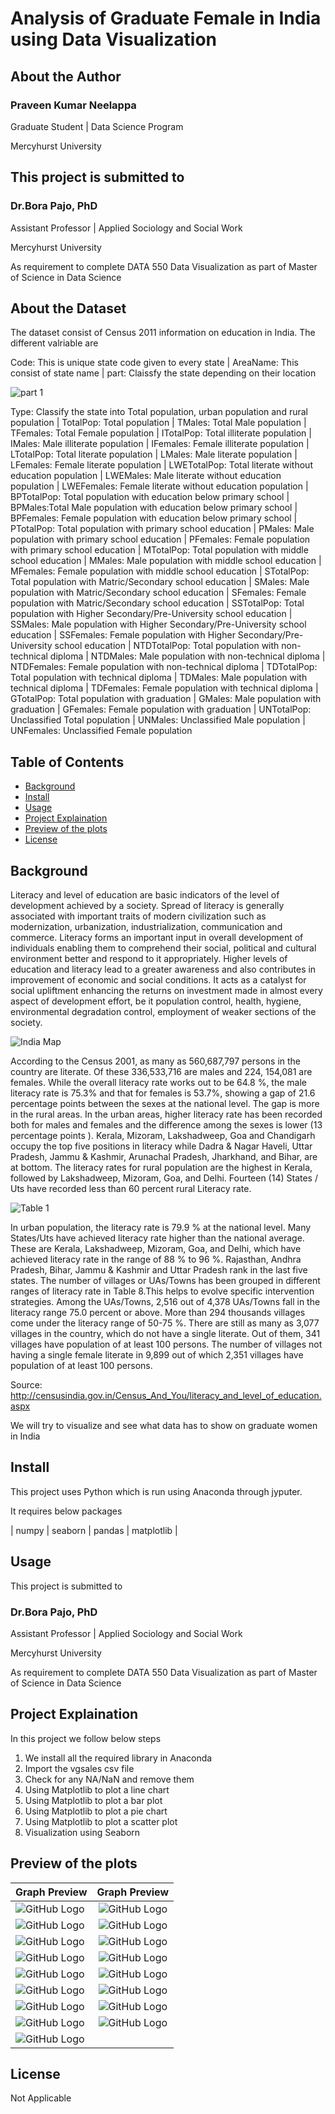 # Analysis of Graduate Female in India using Data Visualization

## About the Author

### Praveen Kumar Neelappa

Graduate Student | Data Science Program

Mercyhurst University

## This project is submitted to

### Dr.Bora Pajo, PhD

Assistant Professor | Applied Sociology and Social Work

Mercyhurst University

As requirement to complete 
DATA 550 Data Visualization
as part of Master of Science in Data Science

## About the Dataset

The dataset consist of Census 2011 information on education in India. The different valriable are

Code: This is unique state code given to every state | AreaName: This consist of state name | part: Claissfy the state depending on their location

![part 1](/part.PNG)   

Type: Classify the state into Total population, urban population and rural population | TotalPop: Total population | TMales: Total Male population | TFemales: Total Female population | ITotalPop: Total illiterate population | IMales: Male illiterate population | IFemales: Female illiterate population | LTotalPop: Total literate population | LMales: Male literate population | LFemales: Female literate population | LWETotalPop: Total literate without education population | LWEMales: Male literate without education population | LWEFemales: Female literate without education population | BPTotalPop: Total population with education below primary school | BPMales:Total Male population with education below primary school | BPFemales: Female population with education below primary school | PTotalPop: Total population with primary school education | PMales: Male population with primary school education | PFemales: Female population with primary school education | MTotalPop: Total population with middle school education | MMales: Male population with middle school education | MFemales: Female population with middle school education | STotalPop: Total population with Matric/Secondary school education | SMales: Male population with Matric/Secondary school education | SFemales: Female population with Matric/Secondary school education | SSTotalPop: Total population with Higher Secondary/Pre-University school education | SSMales: Male population with Higher Secondary/Pre-University school education | SSFemales: Female population with Higher Secondary/Pre-University school education | NTDTotalPop: Total population with non-technical diploma | NTDMales: Male population with non-technical diploma | NTDFemales: Female population with non-technical diploma | TDTotalPop: Total population with technical diploma | TDMales: Male population with technical diploma | TDFemales: Female population with technical diploma | GTotalPop: Total population with graduation | GMales: Male population with graduation | GFemales: Female population with graduation | UNTotalPop: Unclassified Total population | UNMales: Unclassified Male population | UNFemales: Unclassified Female population

## Table of Contents

- [Background](#background)
- [Install](#install)
- [Usage](#usage)
- [Project Explaination](#Project-explaination)
- [Preview of the plots](##Preview-of-the-plots)
- [License](#license)

## Background

Literacy and level of education are basic indicators of the level of development achieved by a society. Spread of literacy is generally associated with important traits of modern civilization such as modernization, urbanization, industrialization, communication and commerce. Literacy forms an important input in overall development of individuals enabling them to comprehend their social, political and cultural environment better and respond to it appropriately. Higher levels of education and literacy lead to a greater awareness and also contributes in improvement of economic and social conditions. It acts as a catalyst for social upliftment enhancing the returns on investment made in almost every aspect of development effort, be it population control, health, hygiene, environmental degradation control, employment of weaker sections of the society.

![India Map](/india.PNG)   

According to the Census 2001, as many as 560,687,797 persons in the country are literate. Of these 336,533,716 are males and 224, 154,081 are females. While the overall literacy rate works out to be 64.8 %, the male literacy rate is 75.3% and that for females is 53.7%, showing a gap of 21.6 percentage points between the sexes at the national level. The gap is more in the rural areas. In the urban areas, higher literacy rate has been recorded both for males and females and the difference among the sexes is lower (13 percentage points ). Kerala, Mizoram, Lakshadweep, Goa and Chandigarh occupy the top five positions in literacy while Dadra & Nagar Haveli, Uttar Pradesh, Jammu & Kashmir, Arunachal Pradesh, Jharkhand, and Bihar, are at bottom.
The literacy rates for rural population are the highest in Kerala, followed by Lakshadweep, Mizoram, Goa, and Delhi. Fourteen (14) States / Uts have recorded less than 60 percent rural Literacy rate.

![Table 1](/table1.PNG)   

In urban population, the literacy rate is 79.9 % at the national level. Many States/Uts have achieved literacy rate higher than the national average. These are Kerala, Lakshadweep, Mizoram, Goa, and Delhi, which have achieved literacy rate in the range of 88 % to 96 %. Rajasthan, Andhra Pradesh, Bihar, Jammu & Kashmir and Uttar Pradesh rank in the last five states.
The number of villages or UAs/Towns has been grouped in different ranges of literacy rate in Table 8.This helps to evolve specific intervention strategies. Among the UAs/Towns, 2,516 out of 4,378 UAs/Towns fall in the literacy range 75.0 percent or above. More than 294 thousands villages come under the literacy range of 50-75 %. There are still as many as 3,077 villages in the country, which do not have a single literate. Out of them, 341 villages have population of at least 100 persons. The number of villages not having a single female literate in 9,899 out of which 2,351 villages have population of at least 100 persons.

Source: http://censusindia.gov.in/Census_And_You/literacy_and_level_of_education.aspx

We will try to visualize and see what data has to show on graduate women in India

## Install

This project uses Python which is run using Anaconda through jyputer.

It requires below packages

| numpy | seaborn | pandas | matplotlib | 


## Usage

This project is submitted to

### Dr.Bora Pajo, PhD

Assistant Professor | Applied Sociology and Social Work

Mercyhurst University

As requirement to complete 
DATA 550 Data Visualization
as part of Master of Science in Data Science


## Project Explaination

In this project we follow below steps

1. We install all the required library in Anaconda
2. Import the vgsales csv file
3. Check for any NA/NaN and remove them
4. Using Matplotlib to plot a line chart
5. Using Matplotlib to plot a bar plot
6. Using Matplotlib to plot a pie chart
7. Using Matplotlib to plot a scatter plot
8. Visualization using Seaborn

## Preview of the plots

| Graph Preview      |Graph Preview       | 
| ------------- |:-------------:| 
| ![GitHub Logo](/1.png)        | ![GitHub Logo](/2.png)  | 
| ![GitHub Logo](/3.png)        | ![GitHub Logo](/4.png)  | 
| ![GitHub Logo](/5.png)        | ![GitHub Logo](/6.png)  | 
| ![GitHub Logo](/7.png)        | ![GitHub Logo](/8.png)  | 
| ![GitHub Logo](/9.png)        | ![GitHub Logo](/10.png)  | 
| ![GitHub Logo](/11.png)        | ![GitHub Logo](/12.png)  | 
| ![GitHub Logo](/13.png)        | ![GitHub Logo](/14.png)  | 
| ![GitHub Logo](/15.png)        | ![GitHub Logo](/16.png)  | 
| ![GitHub Logo](/17.png)        |   | 
                                   
## License
Not Applicable
